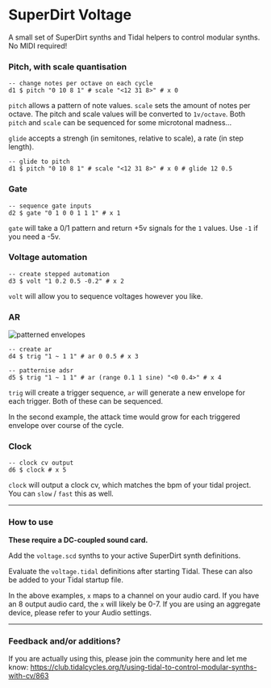 # SuperDirt Voltage

A small set of SuperDirt synths and Tidal helpers to control modular synths. No MIDI required!

### Pitch, with scale quantisation

```
-- change notes per octave on each cycle
d1 $ pitch "0 10 8 1" # scale "<12 31 8>" # x 0
```

`pitch` allows a pattern of note values. `scale` sets the amount of notes per octave. The pitch and scale values will be converted to `1v/octave`. Both `pitch` and `scale` can be sequenced for some microtonal madness...

`glide` accepts a strengh (in semitones, relative to scale), a rate (in step length).

```
-- glide to pitch
d1 $ pitch "0 10 8 1" # scale "<12 31 8>" # x 0 # glide 12 0.5
```



### Gate

```
-- sequence gate inputs
d2 $ gate "0 1 0 0 1 1 1" # x 1
```

`gate` will take a 0/1 pattern and return +5v signals for the `1` values. Use `-1` if you need a -5v.

### Voltage automation

```
-- create stepped automation
d3 $ volt "1 0.2 0.5 -0.2" # x 2
```

`volt` will allow you to sequence voltages however you like.

### AR

![patterned envelopes](https://www.dropbox.com/s/qd6kxn22mexpyhq/patterned-envelopes.png?raw=1)

```
-- create ar
d4 $ trig "1 ~ 1 1" # ar 0 0.5 # x 3
```

```
-- patternise adsr
d5 $ trig "1 ~ 1 1" # ar (range 0.1 1 sine) "<0 0.4>" # x 4
```

`trig` will create a trigger sequence, `ar` will generate a new envelope for each trigger. Both of these can be sequenced.

In the second example, the attack time would grow for each triggered envelope over course of the cycle.

### Clock

```
-- clock cv output
d6 $ clock # x 5
```

`clock` will output a clock cv, which matches the bpm of your tidal project. You can `slow` / `fast` this as well.

---

### How to use

**These require a DC-coupled sound card.**

Add the `voltage.scd` synths to your active SuperDirt synth definitions.

Evaluate the `voltage.tidal` definitions after starting Tidal. These can also be added to your Tidal startup file.

In the above examples, `x` maps to a channel on your audio card. If you have an 8 output audio card, the `x` will likely be 0-7. If you are using an aggregate device, please refer to your Audio settings.

---

### Feedback and/or additions?

If you are actually using this, please join the community here and let me know: https://club.tidalcycles.org/t/using-tidal-to-control-modular-synths-with-cv/863
